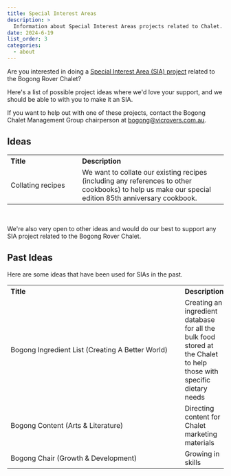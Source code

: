 ```yaml
---
title: Special Interest Areas
description: >
  Information about Special Interest Areas projects related to Chalet.
date: 2024-6-19
list_order: 3
categories:
  - about
---
```


Are you interested in doing a [Special Interest Area (SIA)
project](https://scoutsvictoria.com.au/activities-events/special-interest-areas/)
related to the Bogong Rover Chalet?

Here's a list of possible project ideas where we'd love your support, and we
should be able to with you to make it an SIA.

If you want to help out with one of these projects, contact the Bogong Chalet
Management Group chairperson at
[bogong@vicrovers.com.au](mailto:bogong@vicrovers.com.au).

## Ideas

<table style='margin-bottom: 3em'>
<tr><th style='text-align: left'>Title</th><th style='text-align: left'>Description</th></tr>
<tr><td style='white-space: nowrap; padding-right: 2em'>
Collating recipes
</td><td style='max-width: 30em'>
We want to collate our existing recipes (including any references to other
cookbooks) to help us make our special edition 85th anniversary cookbook.
</td></tr>
</table>

We're also very open to other ideas and would do our best to support any SIA
project related to the Bogong Rover Chalet.

## Past Ideas

Here are some ideas that have been used for SIAs in the past.

<table style='margin-bottom: 3em'>
<tr><th style='text-align: left'>Title</th><th style='text-align: left'>Description</th></tr>
<tr><td style='white-space: nowrap; padding-right: 2em'>Bogong Ingredient List (Creating A Better World)</td><td style='max-width: 30em'>Creating an ingredient database for all the bulk food stored at the Chalet to help those with specific dietary needs</td></tr>
<tr><td style='white-space: nowrap; padding-right: 2em'>Bogong Content (Arts & Literature)</td><td style='max-width: 30em'>Directing content for Chalet marketing materials</td></tr>
<tr><td style='white-space: nowrap; padding-right: 2em'>Bogong Chair (Growth & Development)</td><td style='max-width: 30em'>Growing in skills</td></tr>
</table>
